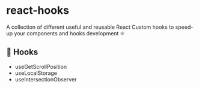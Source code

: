 # react-hooks
A collection of different useful and reusable React Custom hooks to speed-up your components and hooks development ⚛

## 🎨 Hooks
- useGetScrollPosition
- useLocalStorage
- useIntersectionObserver
